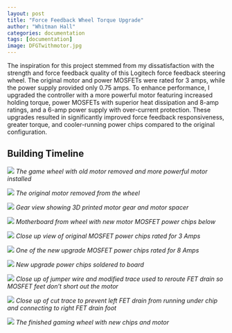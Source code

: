 ```yaml
---
layout: post
title: "Force Feedback Wheel Torque Upgrade"
author: "Whitman Hall"
categories: documentation
tags: [documentation]
image: DFGTwithmotor.jpg
---
```


The inspiration for this project stemmed from my dissatisfaction with the strength and force feedback quality of this Logitech force feedback steering wheel. The original motor and power MOSFETs were rated for 3 amps, while the power supply provided only 0.75 amps. To enhance performance, I upgraded the controller with a more powerful motor featuring increased holding torque, power MOSFETs with superior heat dissipation and 8-amp ratings, and a 6-amp power supply with over-current protection. These upgrades resulted in significantly improved force feedback responsiveness, greater torque, and cooler-running power chips compared to the original configuration.

## Building Timeline
![](/assets/img/DFGTwithmotor.jpg)
*The game wheel with old motor removed and more powerful motor installed*

![](/assets/img/DFGToldmotor.jpg)
*The original motor removed from the wheel*

![](/assets/img/DFGTgearscloseup.jpg)
*Gear view showing 3D printed motor gear and motor spacer*

![](/assets/img/DFGTBoard.jpg)
*Motherboard from wheel with new motor MOSFET power chips below*

![](/assets/img/DFGToldchips.jpg)
*Close up view of original MOSFET power chips rated for 3 Amps*

![](/assets/img/DFGTnewchip.jpg)
*One of the new upgrade MOSFET power chips rated for 8 Amps*

![](/assets/img/DFGTnewchips.jpg)
*New upgrade power chips soldered to board*

![](/assets/img/DFGTjumperwire.jpg)
*Close up of jumper wire and modified trace used to reroute FET drain so MOSFET feet don’t short out the motor*

![](/assets/img/DFGTcuttrace.jpg)
*Close up of cut trace to prevent left FET drain from running under chip and connecting to right FET drain foot*

![](/assets/img/DFGT.jpg)
*The finished gaming wheel with new chips and motor*
